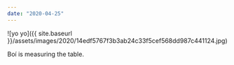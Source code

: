 ```yaml
---
date: "2020-04-25"
---
```


![yo yo]({{ site.baseurl }}/assets/images/2020/14edf5767f3b3ab24c33f5cef568dd987c441124.jpg)

Boí is measuring the table.
